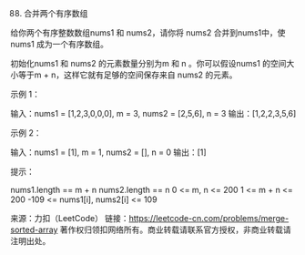 88. 合并两个有序数组

给你两个有序整数数组nums1 和 nums2，请你将 nums2 合并到nums1中，使 nums1 成为一个有序数组。

初始化nums1 和 nums2 的元素数量分别为m 和 n 。你可以假设nums1 的空间大小等于m + n，这样它就有足够的空间保存来自 nums2 的元素。

示例 1：

输入：nums1 = [1,2,3,0,0,0], m = 3, nums2 = [2,5,6], n = 3
输出：[1,2,2,3,5,6]


示例 2：

输入：nums1 = [1], m = 1, nums2 = [], n = 0
输出：[1]

提示：

nums1.length == m + n
nums2.length == n
0 <= m, n <= 200
1 <= m + n <= 200
-109 <= nums1[i], nums2[i] <= 109

来源：力扣（LeetCode）
链接：https://leetcode-cn.com/problems/merge-sorted-array
著作权归领扣网络所有。商业转载请联系官方授权，非商业转载请注明出处。